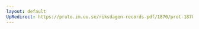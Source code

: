 ```yaml
---
layout: default
UpRedirect: https://pruto.im.uu.se/riksdagen-records-pdf/1870/prot-1870--fk--312/prot-1870--fk--312_001.pdf
---
```

